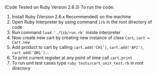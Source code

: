 (Code Tested on Ruby Version 2.6.3)
To run the code:

1. Install Ruby (Version 2.6.x Recommended) on the machine
2. Open Ruby Interpreter by using command `irb` in the root directory of code
3. Run command `load './lib/run.rb'` inside interpreter
4. Now create new cart by creating new instance of class `Cart`, `cart = Cart.new`
5. Add product to cart by calling `cart.add('CH1')`, `cart.add('AP1')`, `cart.add('OM1')`...
6. To print current register at any point of time call `cart.print`
7. To run unit test cases type `ruby tests/cart_unit_test.rb` in root directory
